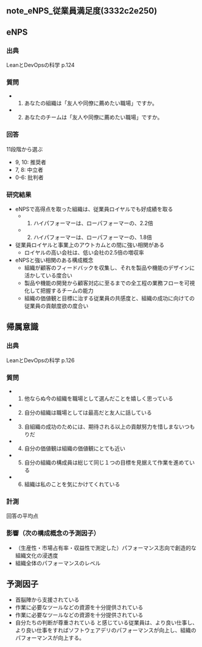 note_eNPS_従業員満足度(3332c2e250)
---

## eNPS
### 出典
LeanとDevOpsの科学 p.124

### 質問
- 1. あなたの組織は「友人や同僚に薦めたい職場」ですか。
- 2. あなたのチームは「友人や同僚に薦めたい職場」ですか。

### 回答
11段階から選ぶ
- 9, 10: 推奨者
- 7, 8: 中立者
- 0-6: 批判者

### 研究結果
- eNPSで高得点を取った組織は、従業員ロイヤルでも好成績を取る
  - 1. ハイパフォーマーは、ローパフォーマーの、2.2倍
  - 2. ハイパフォーマーは、ローパフォーマーの、1.8倍
- 従業員ロイヤルと事業上のアウトカムとの間に強い相関がある
  - ロイヤルの高い会社は、低い会社の2.5倍の増収率
- eNPSと強い相関のある構成概念
  - 組織が顧客のフィードバックを収集し、それを製品や機能のデザインに活かしている度合い
  - 製品や機能の開発から顧客対応に至るまでの全工程の業務フローを可視化して把握するチームの能力
  - 組織の価値観と目標に治する従業員の共感度と、組織の成功に向けての従業員の貢献度欲の度合い

## 帰属意識
### 出典
LeanとDevOpsの科学 p.126

### 質問
- 1. 他ならぬ今の組織を職場として選んだことを嬉しく思っている
- 2. 自分の組織は職場としては最高だと友人に話している
- 3. 自組織の成功のためには、期待される以上の貢献努力を惜しまないつもりだ
- 4. 自分の価値観は組織の価値観にとても近い
- 5. 自分の組織の構成員は総じて同じ１つの目標を見据えて作業を進めている
- 6. 組織は私のことを気にかけてくれている

### 計測
回答の平均点

### 影響（次の構成概念の予測因子）
- （生産性・市場占有率・収益性で測定した）パフォーマンス志向で創造的な組織文化の浸透度
- 組織全体のパフォーマンスのレベル

## 予測因子
- 首脳陣から支援されている
- 作業に必要なツールなどの資源を十分提供されている
- 作業に必要なツールなどの資源を十分提供されている
- 自分たちの判断が尊重されている
と感じている従業員は、より良い仕事し、より良い仕事をすればソフトウェアデリのパフォーマンスが向上し、組織のパフォーマンスが向上する。